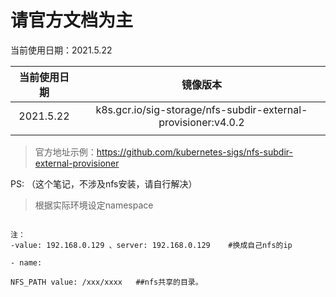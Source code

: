 # 请官方文档为主

当前使用日期：2021.5.22

| 当前使用日期 |                           镜像版本                           |
| :----------: | :----------------------------------------------------------: |
|  2021.5.22   | k8s.gcr.io/sig-storage/nfs-subdir-external-provisioner:v4.0.2 |
|              |                                                              |



> 官方地址示例：https://github.com/kubernetes-sigs/nfs-subdir-external-provisioner



PS: （这个笔记，不涉及nfs安装，请自行解决）

> 根据实际环境设定namespace

~~~shell

注：
-value: 192.168.0.129 、server: 192.168.0.129    #换成自己nfs的ip

- name:

NFS_PATH value: /xxx/xxxx   ##nfs共享的目录。

~~~



